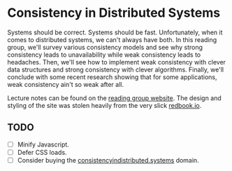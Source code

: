 # Consistency in Distributed Systems
Systems should be correct. Systems should be fast. Unfortunately, when it comes
to distributed systems, we can't always have both. In this reading group, we'll
survey various consistency models and see why strong consistency leads to
unavailability while weak consistency leads to headaches. Then, we'll see how
to implement weak consistency with clever data structures and strong
consistency with clever algorithms. Finally, we'll conclude with some recent
research showing that for some applications, weak consistency ain't so weak
after all.

Lecture notes can be found on the [reading group website][site]. The design and
styling of the site was stolen heavily from the very slick
[redbook.io](http://redbook.io).


## TODO
- [ ] Minify Javascript.
- [ ] Defer CSS loads.
- [ ] Consider buying the [consistencyindistributed.systems][domain] domain.

[domain]: https://domains.google.com/registrar?s=consistency#ss=consistencyindistrubuted.systems
[site]: https://mwhittaker.github.io/consistency_in_distributed_systems
